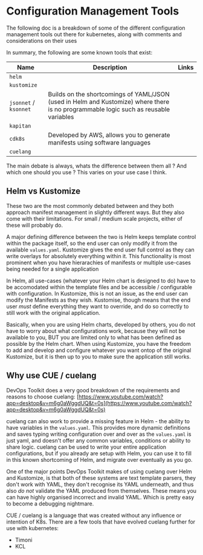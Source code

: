 # Configuration Management Tools
The following doc is a breakdown of some of the different configuration management tools out there for kubernetes, along with comments and considerations on their uses

In summary, the following are some known tools that exist:

| Name | Description | Links |
| ---- | ----------- | ----- |
| `helm` | | |
| `kustomize` | | |
| `jsonnet` / `ksonnet` | Builds on the shortcomings of YAML/JSON (used in Helm and Kustomize) where there is no programmable logic such as reusable variables | |
| `kapitan` | | |
| `cdk8s` | Developed by AWS, allows you to generate manifests using software languages | |
| `cuelang` | | |

The main debate is always, whats the difference between them all ? And which one should you use ? This varies on your use case I think.

## Helm vs Kustomize
These two are the most commonly debated between and they both approach manifest management in slightly different ways. But they also come with their limitations. For small / medium scale projects, either of these will probably do.

A major defining difference between the two is Helm keeps template control within the package itself, so the end user can only modify it from the available `values.yaml`. Kustomize gives the end user full control as they can write overlays for absolutely everything within it. This functionality is most prominent when you have hierarachies of manifests or multiple use-cases being needed for a single application

In Helm, all use-cases (whatever your Helm chart is designed to do) have to be accomodated within the template files and be accessible / configurable with configuration. In Kustomize, this is not an issue, as the end user can modify the Manifests as they wish. Kustomise, though means that the end user _must_ define everything they want to override, and do so correctly to still work with the original application. 

Basically, when you are using Helm charts, developed by others, you do not have to worry about what configurations work, because they will not be available to you, BUT you are limited only to what has been defined as possible by the Helm chart. When using Kustomize, you have the freedom to add and develop and configure whatever you want ontop of the original Kustomize, but it is then up to you to make sure the application still works.

## Why use CUE / cuelang
DevOps Toolkit does a very good breakdown of the requirements and reasons to choose cuelang: [https://www.youtube.com/watch?app=desktop&v=m6g0aWggdUQ&t=0s](https://www.youtube.com/watch?app=desktop&v=m6g0aWggdUQ&t=0s)

cuelang can also work to provide a missing feature in Helm - the ability to have variables in the `values.yaml`. This provides more dynamic definitions and saves typing writing configuration over and over as the `values.yaml` is just yaml, and doesn't offer any common variables, conditions or ability to share logic. cuelang can be used to write your entire application configurations, but if you already are setup with Helm, you can use it to fill in this known shortcoming of Helm, and migrate over eventually as you go.

One of the major points DevOps Toolkit makes of using cuelang over Helm and Kustomize, is that both of these systems are text template parsers, they don't work with YAML, they don't recognise its YAML underneath, and thus also _do not_ validate the YAML produced from themselves. These means you can have highly organised incorrect and invalid YAML. Which is pretty easy to become a debugging nightmare.

CUE / cuelang is a language that was created without any influence or intention of K8s. There are a few tools that have evolved cuelang further for use with kubernetes:

* Timoni
* KCL